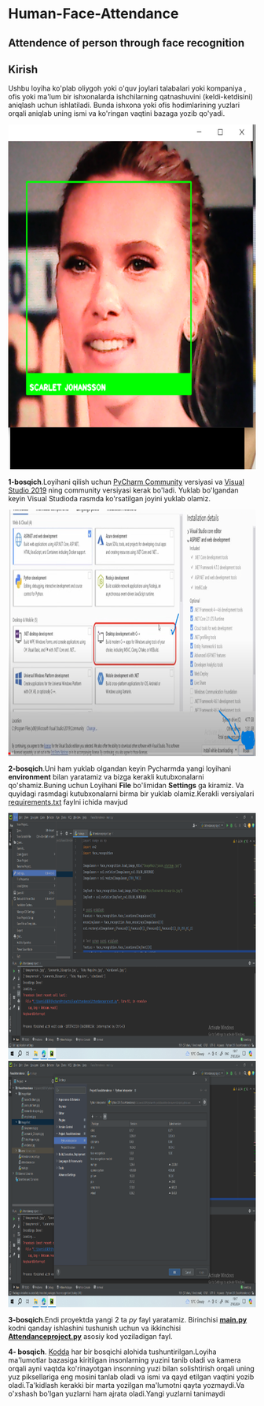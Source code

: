 # Human-Face-Attendance

## Attendence of person through face recognition



## Kirish

Ushbu loyiha ko'plab oliygoh yoki o'quv joylari talabalari yoki kompaniya , ofis yoki ma'lum bir ishxonalarda ishchilarning 
qatnashuvini (keldi-ketdisini) aniqlash uchun ishlatiladi. Bunda ishxona yoki ofis hodimlarining yuzlari orqali aniqlab
uning ismi va ko'ringan vaqtini bazaga yozib qo'yadi.

<img src="https://github.com/Mukhriddin19980901/Human-Face-Attendance/blob/main/images/Scarlet.png" height="700" width="800"/>

  **1-bosqich**.Loyihani qilish uchun [PyCharm Community](https://www.jetbrains.com/pycharm/download/download-thanks.html?platform=windows&code=PCC)  versiyasi va [Visual Studio 2019](https://my.visualstudio.com/Downloads?q=visual%20studio%202019&wt.mc_id=o~msft~vscom~older-downloads) ning community versiyasi kerak bo'ladi.
Yuklab bo'lgandan keyin Visual Studioda rasmda ko'rsatilgan joyini yuklab olamiz.

<img src="https://github.com/Mukhriddin19980901/Human-Face-Attendance/blob/main/images/installation.png" height="500" width="800"/>

 **2-bosqich**.Uni ham yuklab olgandan keyin Pycharmda yangi loyihani **environment** bilan yaratamiz
va bizga kerakli kutubxonalarni qo'shamiz.Buning uchun Loyihani **File** bo'limidan **Settings** ga kiramiz. 
Va quyidagi rasmdagi kutubxonalarni birma bir yuklab olamiz.Kerakli versiyalari [requirements.txt](https://github.com/Mukhriddin19980901/Human-Face-Attendance/blob/main/requirements.txt) faylni ichida mavjud

<img src="https://github.com/Mukhriddin19980901/Human-Face-Attendance/blob/main/images/Settings.png" height="500" width="800"/>


<img src="https://github.com/Mukhriddin19980901/Human-Face-Attendance/blob/main/images/dependencies.png" height="500" width="800"/>

 **3-bosqich**.Endi proyektda yangi 2 ta *py* fayl yaratamiz. Birinchisi [**main.py**](https://github.com/Mukhriddin19980901/Human-Face-Attendance/blob/main/main.py) kodni qanday ishlashini tushunish
 uchun  va ikkinchisi [**Attendanceproject.py**](https://github.com/Mukhriddin19980901/Human-Face-Attendance/blob/main/Attendanceproject.py) asosiy kod yoziladigan fayl.

 **4- bosqich**. [Kodda](https://github.com/Mukhriddin19980901/Human-Face-Attendance/blob/main/Attendanceproject.py) har bir bosqichi alohida tushuntirilgan.Loyiha 
ma'lumotlar bazasiga kiritilgan insonlarning yuzini tanib oladi va kamera orqali ayni vaqtda ko'rinayotgan 
insonning yuzi bilan solishtirish orqali uning yuz piksellariga eng mosini tanlab oladi va  ismi va qayd etilgan vaqtini yozib oladi.Ta'kidlash kerakki
bir marta yozilgan ma'lumotni qayta yozmaydi.Va o'xshash bo'lgan yuzlarni ham ajrata oladi.Yangi yuzlarni tanimaydi



